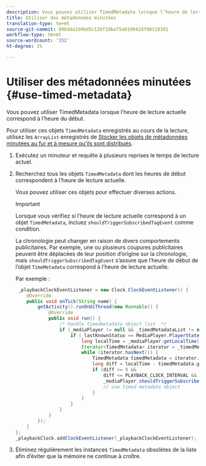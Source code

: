 ```yaml
---
description: Vous pouvez utiliser TimedMetadata lorsque l’heure de lecture actuelle correspond à l’heure du début.
title: Utiliser des métadonnées minutées
translation-type: tm+mt
source-git-commit: 89bdda1d4bd5c126f19ba75a819942df901183d1
workflow-type: tm+mt
source-wordcount: '152'
ht-degree: 1%

---
```



# Utiliser des métadonnées minutées {#use-timed-metadata}

Vous pouvez utiliser TimedMetadata lorsque l’heure de lecture actuelle correspond à l’heure du début.

Pour utiliser ces objets `TimedMetadata` enregistrés au cours de la lecture, utilisez les `ArrayList` enregistrés de [Stocker les objets de métadonnées minutées au fur et à mesure qu&#39;ils sont distribués](../../ad-insertion/custom-tags-configure/android-1.4-timed-metadata-store.md).

1. Exécutez un minuteur et requête à plusieurs reprises le temps de lecture actuel.
1. Recherchez tous les objets `TimedMetadata` dont les heures de début correspondent à l’heure de lecture actuelle.

   Vous pouvez utiliser ces objets pour effectuer diverses actions.

   >[!IMPORTANT]
   >
   >Lorsque vous vérifiez si l’heure de lecture actuelle correspond à un objet `TimedMetadata`, incluez `shouldTriggerSubscribedTagEvent` comme condition.

   La chronologie peut changer en raison de divers comportements publicitaires. Par exemple, une ou plusieurs coupures publicitaires peuvent être déplacées de leur position d’origine sur la chronologie, mais `shouldTriggerSubscribedTagEvent` s’assure que l’heure de début de l’objet `TimeMetadata` correspond à l’heure de lecture actuelle.

   Par exemple :

   ```java
    _playbackClockEventListener = new Clock.ClockEventListener() {
       @Override
       public void onTick(String name) {
           getActivity().runOnUiThread(new Runnable() {
               @Override
               public void run() {
                   /* handle timedmetadata object list  */ 
                   if (_mediaPlayer != null && _timedMetadataList != null && _timedMetadataList.size() > 0) {
                       if (_lastKnownStatus == MediaPlayer.PlayerState.PLAYING) {
                           long localTime = _mediaPlayer.getLocalTime();
                           Iterator<TimedMetadata> iterator = _timedMetadataList.iterator(); 
                           while (iterator.hasNext()) {
                               TimedMetadata timedMetadata = iterator.next();
                               long diff = localTime - timedMetadata.getTime();
                               if (diff >= 0 &&
                                   diff <= PLAYBACK_CLOCK_INTERVAL &&
                                   _mediaPlayer.shouldTriggerSubscribedTagEvent()) {
                                   // use timed metadata object
                               }
                           }
                       }
                   }
               }
           });
       }
   };
   _playbackClock.addClockEventListener(_playbackClockEventListener);
   ```

1. Éliminez régulièrement les instances `TimedMetadata` obsolètes de la liste afin d’éviter que la mémoire ne continue à croître.